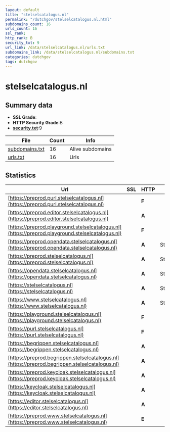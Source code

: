 ```yaml
---
layout: default
title: "stelselcatalogus.nl"
permalink: "/dutchgov/stelselcatalogus.nl.html"
subdomains_count: 16
urls_count: 16
ssl_rank: 
http_rank: B
security_txt: 9
url_link: /data/stelselcatalogus.nl/urls.txt
subdomains_link: /data/stelselcatalogus.nl/subdomains.txt
categories: dutchgov
tags: dutchgov
---
```



# stelselcatalogus.nl
## Summary data


 - **SSL Grade**:
 - **HTTP Security Grade**:B
 - **[security.txt](https://www.digitaleoverheid.nl/nieuws/standaard-security-txt-nu-verplicht-voor-overheid/)**:9


| File       | Count | Info |
|------------|-------|------|
|[subdomains.txt](/DutchGovScope/data/stelselcatalogus.nl/subdomains.txt)|16|Alive subdomains|
|[urls.txt](/DutchGovScope/data/stelselcatalogus.nl/urls.txt)|16|Urls|


## Statistics


| Url | SSL | HTTP | Server | Cookie | HSTS | CORS | CTO | CSP | XFO | XXP | RP |FP| Tech |Title |
|--------|-------|-------|------|------|------|------|------|------|------|------|------|------|------|------|
|[https://preprod.purl.stelselcatalogus.nl](https://preprod.purl.stelselcatalogus.nl)| | **F**|| | | :warning:| | | | | :white_check_mark: | |HSTS||
|[https://preprod.editor.stelselcatalogus.nl](https://preprod.editor.stelselcatalogus.nl)| | **A**|| |:white_check_mark: | | |:warning: | :white_check_mark: | :white_check_mark: | :white_check_mark: | |HSTS|Editor|
|[https://preprod.playground.stelselcatalogus.nl](https://preprod.playground.stelselcatalogus.nl)| | **F**|| | | :warning:| | | | | :white_check_mark: | |HSTS|404 Not Found|
|[https://preprod.opendata.stelselcatalogus.nl](https://preprod.opendata.stelselcatalogus.nl)| | **A**|Stelselcatalogus| |:white_check_mark: | | |:warning: | :white_check_mark: | :white_check_mark: | :white_check_mark: | |HSTS|Logius Stelselca...|
|[https://preprod.stelselcatalogus.nl](https://preprod.stelselcatalogus.nl)| | **A**|Stelselcatalogus| |:white_check_mark: | | |:warning: | :white_check_mark: | :white_check_mark: | :white_check_mark: | |HSTS|Logius Stelselca...|
|[https://opendata.stelselcatalogus.nl](https://opendata.stelselcatalogus.nl)| | **A**|Stelselcatalogus| |:white_check_mark: | | |:warning: | :white_check_mark: | :white_check_mark: | :white_check_mark: | |HSTS|Logius Stelselca...|
|[https://stelselcatalogus.nl](https://stelselcatalogus.nl)| | **A**|Stelselcatalogus| |:white_check_mark: | | |:warning: | :white_check_mark: | :white_check_mark: | :white_check_mark: | |HSTS|Logius Stelselca...|
|[https://www.stelselcatalogus.nl](https://www.stelselcatalogus.nl)| | **A**|Stelselcatalogus| |:white_check_mark: | | |:warning: | :white_check_mark: | :white_check_mark: | :white_check_mark: | |HSTS|Logius Stelselca...|
|[https://playground.stelselcatalogus.nl](https://playground.stelselcatalogus.nl)| | **F**|| | | :warning:| | | | | :white_check_mark: | |HSTS|404 Not Found|
|[https://purl.stelselcatalogus.nl](https://purl.stelselcatalogus.nl)| | **F**|| | | :warning:| | | | | :white_check_mark: | |HSTS||
|[https://begrippen.stelselcatalogus.nl](https://begrippen.stelselcatalogus.nl)| | **A**|| |:white_check_mark: | :warning:| |:warning: | :white_check_mark: | | :white_check_mark: | |HSTS|Begrippencatalog...|
|[https://preprod.begrippen.stelselcatalogus.nl](https://preprod.begrippen.stelselcatalogus.nl)| | **A**|| |:white_check_mark: | :warning:| |:warning: | :white_check_mark: | | :white_check_mark: | |HSTS|Begrippencatalog...|
|[https://preprod.keycloak.stelselcatalogus.nl](https://preprod.keycloak.stelselcatalogus.nl)| | **A**|| |:white_check_mark: | | | :white_check_mark:| :white_check_mark: | :white_check_mark: | :white_check_mark: | |HSTS|Welcome to Keycl...|
|[https://keycloak.stelselcatalogus.nl](https://keycloak.stelselcatalogus.nl)| | **A**|| |:white_check_mark: | | | :white_check_mark:| :white_check_mark: | :white_check_mark: | :white_check_mark: | |HSTS|Welcome to Keycl...|
|[https://editor.stelselcatalogus.nl](https://editor.stelselcatalogus.nl)| | **A**|| |:white_check_mark: | | |:warning: | :white_check_mark: | :white_check_mark: | :white_check_mark: | |HSTS|Editor|
|[https://preprod.www.stelselcatalogus.nl](https://preprod.www.stelselcatalogus.nl)| | **E**|| | | | | | | | :white_check_mark: | |HSTS||


